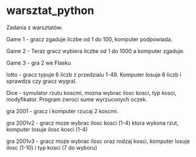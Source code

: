 # warsztat_python

Zadania z warsztatów:

Game 1 - gracz zgaduje liczbe od 1 do 100, komputer podpowiada.

Game 2 - Teraz gracz wybiera liczbe od 1 do 1000 a komputer zgaduje.

Game 3 - gra 2 we Flasku

lotto - gracz typuje 6 liczb z przedzialu 1-49. Komputer losuje 6 liczb i sprawdza czy gracz wygral.

Dice - symulator rzutu koscmi, mozna wybrac ilosc kosci, typ kosci, modyfikator. Program zwroci sume wyrzuconych oczek.

gra 2001 - gracz i komputer rzucaj 2 koscmi.

gra 2001v2 - gracz moze wybrac ilosc kosci (1-4) ktora wykona rzut, komputer losuje ilosc kosci (1-4)

gra 2001v3 - gracz moze wybrac ilosc oraz rodzaj kosci, komputer losuje ilosc (1-10) i typ kosci (7 do wyboru)
